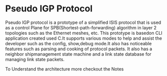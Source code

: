 # Pseudo IGP Protocol

Pseudo IGP protocol is a prototype of a simplified ISIS protocol that is used as a control Plane for SPB(Shortest-path-forwarding) algorithm in layer 2 topologies such as the Ethernet meshes, etc. This prototype is basedon CLI application created used C.It supports various modes to help and assist the developer such as the config, show,debug mode.It also has noticeable features such as parsing and cooking of protocol packets. It also has a neighbor shipmanagement state machine and a link state database for managing link state packets.

To Understand the architecture more checkout the Notes
